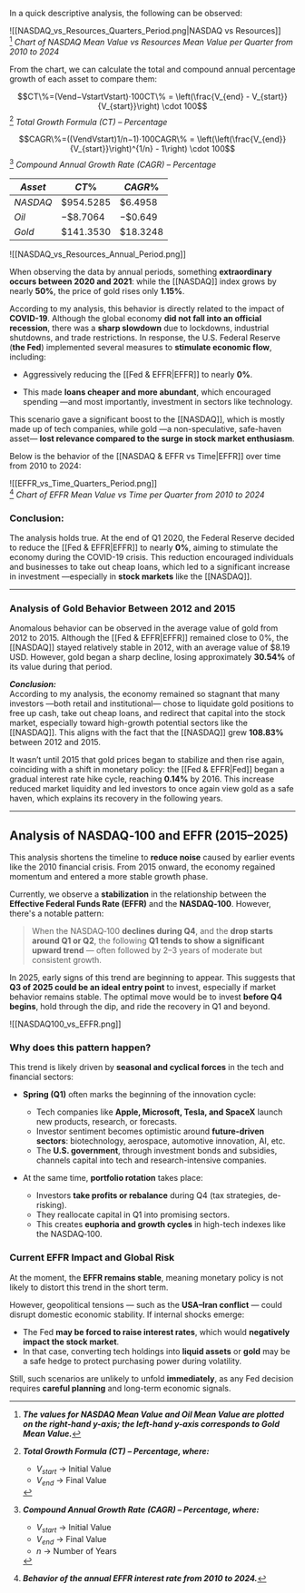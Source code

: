 In a quick descriptive analysis, the following can be observed:

![[NASDAQ_vs_Resources_Quarters_Period.png|NASDAQ vs Resources]]  
[^1] _Chart of NASDAQ Mean Value vs Resources Mean Value per Quarter from 2010 to 2024_

From the chart, we can calculate the total and compound annual percentage growth of each asset to compare them:

$$CT\%=(Vend−VstartVstart)⋅100CT\% = \left(\frac{V_{end} - V_{start}}{V_{start}}\right) \cdot 100$$[^2] _Total Growth Formula (CT) – Percentage_


$$CAGR\%=((VendVstart)1/n−1)⋅100CAGR\% = \left(\left(\frac{V_{end}}{V_{start}}\right)^{1/n} - 1\right) \cdot 100$$
[^3] _Compound Annual Growth Rate (CAGR) – Percentage_


| $Asset$  | $CT\%$       | $CAGR\%$    |
| -------- | ------------ | ----------- |
| _NASDAQ_ | $\$954.5285$ | $\$6.4958$  |
| _Oil_    | $-\$8.7064$  | $-\$0.649$  |
| _Gold_   | $\$141.3530$ | $\$18.3248$ |


![[NASDAQ_vs_Resources_Annual_Period.png]]

When observing the data by annual periods, something **extraordinary occurs between 2020 and 2021**: while the [[NASDAQ]] index grows by nearly **50%**, the price of gold rises only **1.15%**.

According to my analysis, this behavior is directly related to the impact of **COVID-19**. Although the global economy **did not fall into an official recession**, there was a **sharp slowdown** due to lockdowns, industrial shutdowns, and trade restrictions. In response, the U.S. Federal Reserve (**the Fed**) implemented several measures to **stimulate economic flow**, including:

- Aggressively reducing the [[Fed & EFFR|EFFR]] to nearly **0%**.
    
- This made **loans cheaper and more abundant**, which encouraged spending —and most importantly, investment in sectors like technology.
    

This scenario gave a significant boost to the [[NASDAQ]], which is mostly made up of tech companies, while gold —a non-speculative, safe-haven asset— **lost relevance compared to the surge in stock market enthusiasm**.

Below is the behavior of the [[NASDAQ & EFFR vs Time|EFFR]] over time from 2010 to 2024:

![[EFFR_vs_Time_Quarters_Period.png]]  
[^4] _Chart of EFFR Mean Value vs Time per Quarter from 2010 to 2024_

### **Conclusion:**

The analysis holds true. At the end of Q1 2020, the Federal Reserve decided to reduce the [[Fed & EFFR|EFFR]] to nearly **0%**, aiming to stimulate the economy during the COVID-19 crisis. This reduction encouraged individuals and businesses to take out cheap loans, which led to a significant increase in investment —especially in **stock markets** like the [[NASDAQ]].

---
### **Analysis of Gold Behavior Between 2012 and 2015**

Anomalous behavior can be observed in the average value of gold from 2012 to 2015. Although the [[Fed & EFFR|EFFR]] remained close to 0%, the [[NASDAQ]] stayed relatively stable in 2012, with an average value of $8.19 USD. However, gold began a sharp decline, losing approximately **30.54%** of its value during that period.

_**Conclusion:**_  
According to my analysis, the economy remained so stagnant that many investors —both retail and institutional— chose to liquidate gold positions to free up cash, take out cheap loans, and redirect that capital into the stock market, especially toward high-growth potential sectors like the [[NASDAQ]]. This aligns with the fact that the [[NASDAQ]] grew **108.83%** between 2012 and 2015.

It wasn’t until 2015 that gold prices began to stabilize and then rise again, coinciding with a shift in monetary policy: the [[Fed & EFFR|Fed]] began a gradual interest rate hike cycle, reaching **0.14%** by 2016. This increase reduced market liquidity and led investors to once again view gold as a safe haven, which explains its recovery in the following years.

---
## **Analysis of NASDAQ‑100 and EFFR (2015–2025)**

This analysis shortens the timeline to **reduce noise** caused by earlier events like the 2010 financial crisis. From 2015 onward, the economy regained momentum and entered a more stable growth phase.

Currently, we observe a **stabilization** in the relationship between the **Effective Federal Funds Rate (EFFR)** and the **NASDAQ‑100**. However, there's a notable pattern:

> When the NASDAQ‑100 **declines during Q4**, and the **drop starts around Q1 or Q2**, the following **Q1 tends to show a significant upward trend** — often followed by 2–3 years of moderate but consistent growth.

In 2025, early signs of this trend are beginning to appear. This suggests that **Q3 of 2025 could be an ideal entry point** to invest, especially if market behavior remains stable. The optimal move would be to invest **before Q4 begins**, hold through the dip, and ride the recovery in Q1 and beyond.

![[NASDAQ100_vs_EFFR.png]]

### **Why does this pattern happen?**

This trend is likely driven by **seasonal and cyclical forces** in the tech and financial sectors:

- **Spring (Q1)** often marks the beginning of the innovation cycle:
    - Tech companies like **Apple, Microsoft, Tesla, and SpaceX** launch new products, research, or forecasts.
    - Investor sentiment becomes optimistic around **future-driven sectors**: biotechnology, aerospace, automotive innovation, AI, etc.
    - The **U.S. government**, through investment bonds and subsidies, channels capital into tech and research-intensive companies.
    
- At the same time, **portfolio rotation** takes place:
    - Investors **take profits or rebalance** during Q4 (tax strategies, de-risking).
    - They reallocate capital in Q1 into promising sectors.
    - This creates **euphoria and growth cycles** in high-tech indexes like the NASDAQ‑100.

### **Current EFFR Impact and Global Risk**

At the moment, the **EFFR remains stable**, meaning monetary policy is not likely to distort this trend in the short term.

However, geopolitical tensions — such as the **USA–Iran conflict** — could disrupt domestic economic stability. If internal shocks emerge:

- The Fed **may be forced to raise interest rates**, which would **negatively impact the stock market**.
- In that case, converting tech holdings into **liquid assets** or **gold** may be a safe hedge to protect purchasing power during volatility.

Still, such scenarios are unlikely to unfold **immediately**, as any Fed decision requires **careful planning** and long-term economic signals.

[^1]: _**The values for NASDAQ Mean Value and Oil Mean Value are plotted on the right-hand y-axis; the left-hand y-axis corresponds to Gold Mean Value.**_


[^2]: _**Total Growth Formula (CT) – Percentage, where:**_  
	- $V_{start}$ → Initial Value
	- $V_{end}$ → Final Value

[^3]: _**Compound Annual Growth Rate (CAGR) – Percentage, where:**_  
	- $V_{start}$ → Initial Value
	- $V_{end}$ → Final Value
	- $n$ → Number of Years

[^4]: _**Behavior of the annual EFFR interest rate from 2010 to 2024.**_
